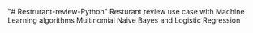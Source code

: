 "# Restrurant-review-Python" 
Resturant review use case with Machine Learning algorithms
Multinomial Naive Bayes and Logistic Regression
